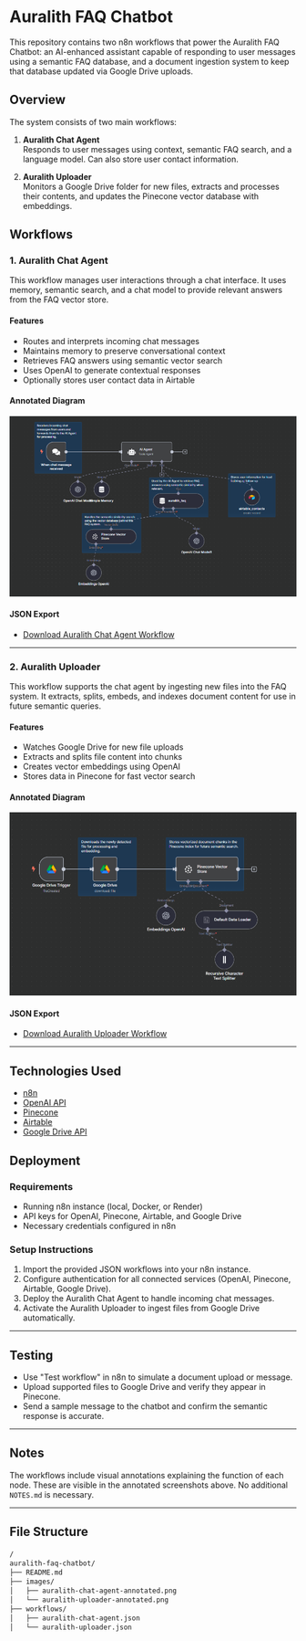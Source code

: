 # Auralith FAQ Chatbot

This repository contains two n8n workflows that power the Auralith FAQ Chatbot: an AI-enhanced assistant capable of responding to user messages using a semantic FAQ database, and a document ingestion system to keep that database updated via Google Drive uploads.

## Overview

The system consists of two main workflows:

1. **Auralith Chat Agent**  
   Responds to user messages using context, semantic FAQ search, and a language model. Can also store user contact information.

2. **Auralith Uploader**  
   Monitors a Google Drive folder for new files, extracts and processes their contents, and updates the Pinecone vector database with embeddings.

## Workflows

### 1. Auralith Chat Agent

This workflow manages user interactions through a chat interface. It uses memory, semantic search, and a chat model to provide relevant answers from the FAQ vector store.

#### Features

- Routes and interprets incoming chat messages
- Maintains memory to preserve conversational context
- Retrieves FAQ answers using semantic vector search
- Uses OpenAI to generate contextual responses
- Optionally stores user contact data in Airtable

#### Annotated Diagram

![Auralith Chat Agent](./images/auralith-chat-agent-annotated.png)

#### JSON Export

- [Download Auralith Chat Agent Workflow](./workflows/auralith-chat-agent.json)

---

### 2. Auralith Uploader

This workflow supports the chat agent by ingesting new files into the FAQ system. It extracts, splits, embeds, and indexes document content for use in future semantic queries.

#### Features

- Watches Google Drive for new file uploads
- Extracts and splits file content into chunks
- Creates vector embeddings using OpenAI
- Stores data in Pinecone for fast vector search

#### Annotated Diagram

![Auralith Uploader](./images/auralith-uploader-annotated.png)

#### JSON Export

- [Download Auralith Uploader Workflow](./workflows/auralith-uploader.json)

---

## Technologies Used

- [n8n](https://n8n.io)
- [OpenAI API](https://platform.openai.com)
- [Pinecone](https://www.pinecone.io)
- [Airtable](https://airtable.com)
- [Google Drive API](https://developers.google.com/drive)

## Deployment

### Requirements

- Running n8n instance (local, Docker, or Render)
- API keys for OpenAI, Pinecone, Airtable, and Google Drive
- Necessary credentials configured in n8n

### Setup Instructions

1. Import the provided JSON workflows into your n8n instance.
2. Configure authentication for all connected services (OpenAI, Pinecone, Airtable, Google Drive).
3. Deploy the Auralith Chat Agent to handle incoming chat messages.
4. Activate the Auralith Uploader to ingest files from Google Drive automatically.

---

## Testing

- Use "Test workflow" in n8n to simulate a document upload or message.
- Upload supported files to Google Drive and verify they appear in Pinecone.
- Send a sample message to the chatbot and confirm the semantic response is accurate.

---

## Notes

The workflows include visual annotations explaining the function of each node. These are visible in the annotated screenshots above. No additional `NOTES.md` is necessary.

---

## File Structure

```plaintext
/
auralith-faq-chatbot/
├── README.md
├── images/
│   ├── auralith-chat-agent-annotated.png
│   └── auralith-uploader-annotated.png
├── workflows/
│   ├── auralith-chat-agent.json
│   └── auralith-uploader.json